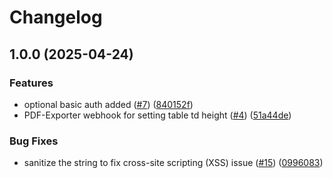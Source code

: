 # Changelog

## 1.0.0 (2025-04-24)


### Features

* optional basic auth added ([#7](https://github.com/SchweizerischeBundesbahnen/ch.sbb.polarion.extension.pdf-exporter.webhook-samples/issues/7)) ([840152f](https://github.com/SchweizerischeBundesbahnen/ch.sbb.polarion.extension.pdf-exporter.webhook-samples/commit/840152fd1977ec2994548707f5dd81c7af4a67b3))
* PDF-Exporter webhook for setting table td height ([#4](https://github.com/SchweizerischeBundesbahnen/ch.sbb.polarion.extension.pdf-exporter.webhook-samples/issues/4)) ([51a44de](https://github.com/SchweizerischeBundesbahnen/ch.sbb.polarion.extension.pdf-exporter.webhook-samples/commit/51a44de2702ed51142dcfae4ead95ec8e00c3546))


### Bug Fixes

* sanitize the string to fix cross-site scripting (XSS) issue ([#15](https://github.com/SchweizerischeBundesbahnen/ch.sbb.polarion.extension.pdf-exporter.webhook-samples/issues/15)) ([0996083](https://github.com/SchweizerischeBundesbahnen/ch.sbb.polarion.extension.pdf-exporter.webhook-samples/commit/09960838f2e709e0f610bfdedcb76038fdb77320))
